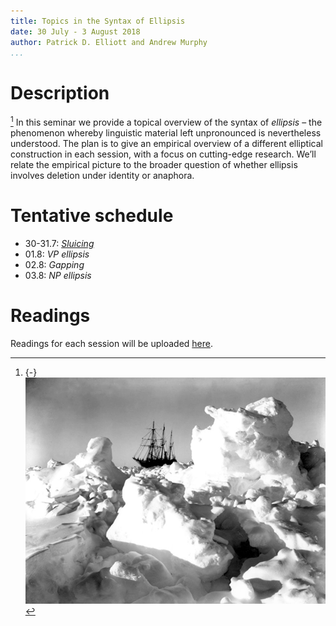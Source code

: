 ```yaml
---
title: Topics in the Syntax of Ellipsis
date: 30 July - 3 August 2018
author: Patrick D. Elliott and Andrew Murphy
...
```


# Description

[^mn]: {-} ![](/images/arctic.jpg)

[^mn] In this seminar we provide a topical overview of the syntax of *ellipsis* – the phenomenon whereby linguistic material left unpronounced is nevertheless understood. The plan is to give an empirical overview of a different elliptical construction in each session, with a focus on cutting-edge research. We’ll relate the empirical picture to the  broader question of whether ellipsis involves deletion under identity or anaphora.

# Tentative schedule

 - 30-31.7: [*Sluicing*](https://keybase.pub/patrl/egg2018/ellipsisSyntax/1-2-slides.pdf)
 - 01.8: *VP ellipsis*
 - 02.8: *Gapping*
 - 03.8: *NP ellipsis*
 
# Readings

Readings for each session will be uploaded [here](https://keybase.pub/patrl/egg2018/ellipsisSyntax).
